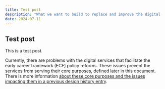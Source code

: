 ```yaml
---
title: Test post
description: "What we want to build to replace and improve the digital services that facilitate the early career framework (ECF) policy reforms"
date: 2024-07-11
---
```


## Test post

This is a test post.

Currently, there are problems with the digital services that facilitate the early career framework (ECF) policy reforms. These issues prevent the services from serving their core purposes, defined later in this document. There is more information [about these core purposes and the issues impacting them in a previous design history entry](https://teacher-cpd.design-history.education.gov.uk/cross-programme/our-refreshed-vision/).
